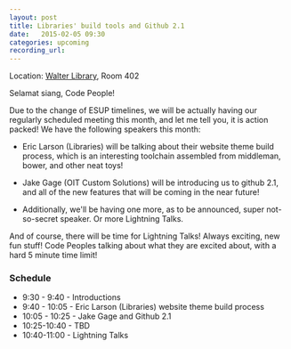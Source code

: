 ```yaml
---
layout: post
title: Libraries' build tools and Github 2.1
date:   2015-02-05 09:30
categories: upcoming
recording_url:
---
```


Location\: [Walter Library](http://campusmaps.umn.edu/tc/map.php?building=042), Room 402

Selamat siang, Code People!

Due to the change of ESUP timelines, we will be actually having our regularly scheduled meeting this month, and let me tell you, it is action packed! We have the following speakers this month:

- Eric Larson (Libraries) will be talking about their website theme build process, which is
  an interesting toolchain assembled from middleman, bower, and other neat toys!

- Jake Gage (OIT Custom Solutions) will be introducing us to github 2.1, and all of the new features that will be coming in the near future!

- Additionally, we'll be having one more, as to be announced, super not-so-secret speaker. Or more Lightning Talks.

And of course, there will be time for Lightning Talks! Always exciting, new fun stuff! Code Peoples talking about what they are excited about, with a hard 5 minute time limit!

### Schedule

- 9:30 - 9:40 - Introductions
- 9:40 - 10:05 - Eric Larson (Libraries) website theme build process
- 10:05 - 10:25 - Jake Gage and Github 2.1
- 10:25-10:40 - TBD
- 10:40-11:00 - Lightning Talks
